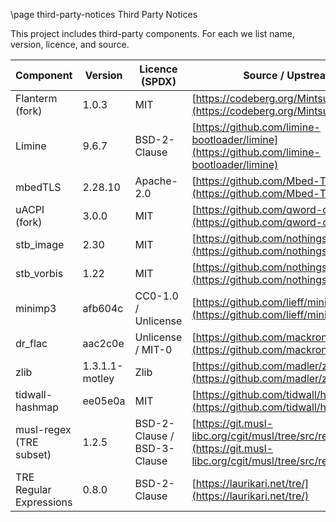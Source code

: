 \page third-party-notices Third Party Notices

This project includes third-party components. For each we list name, version, licence, and source.

| Component                | Version        | Licence (SPDX)              | Source / Upstream                                                                                        |
| ------------------------ | -------------- | ----------------------------| ---------------------------------------------------------------------------------------------------------|
| Flanterm (fork)          | 1.0.3          | MIT                         | [https://codeberg.org/Mintsuki/Flanterm](https://codeberg.org/Mintsuki/Flanterm)                         |
| Limine                   | 9.6.7          | BSD-2-Clause                | [https://github.com/limine-bootloader/limine](https://github.com/limine-bootloader/limine)               |
| mbedTLS                  | 2.28.10        | Apache-2.0                  | [https://github.com/Mbed-TLS/mbedtls](https://github.com/Mbed-TLS/mbedtls)                               |
| uACPI (fork)             | 3.0.0          | MIT                         | [https://github.com/qword-os/uacpi](https://github.com/qword-os/uacpi)                                   |
| stb_image                | 2.30           | MIT                         | [https://github.com/nothings/stb](https://github.com/nothings/stb)                                       |
| stb_vorbis               | 1.22           | MIT                         | [https://github.com/nothings/stb](https://github.com/nothings/stb)                                       |
| minimp3                  | afb604c        | CC0-1.0 / Unlicense         | [https://github.com/lieff/minimp3](https://github.com/lieff/minimp3)                                     |
| dr_flac                  | aac2c0e        | Unlicense / MIT-0           | [https://github.com/mackron/dr_libs](https://github.com/mackron/dr_libs)                                 |
| zlib                     | 1.3.1.1-motley | Zlib                        | [https://github.com/madler/zlib](https://github.com/madler/zlib)                                         |
| tidwall-hashmap          | ee05e0a        | MIT                         | [https://github.com/tidwall/hashmap.c](https://github.com/tidwall/hashmap.c)                             |
| musl-regex (TRE subset)  | 1.2.5          | BSD-2-Clause / BSD-3-Clause | [https://git.musl-libc.org/cgit/musl/tree/src/regex](https://git.musl-libc.org/cgit/musl/tree/src/regex) |
| TRE Regular Expressions  | 0.8.0          | BSD-2-Clause                | [https://laurikari.net/tre/](https://laurikari.net/tre/)                                                 |
